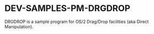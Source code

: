 DEV-SAMPLES-PM-DRGDROP
======================

DRGDROP is a sample program for OS/2 Drag/Drop facilities (aka Direct Manipulation).
